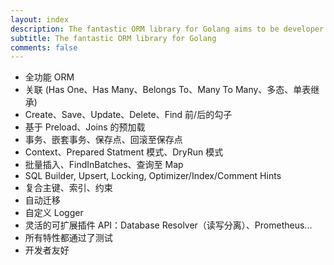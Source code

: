 ```yaml
---
layout: index
description: The fantastic ORM library for Golang aims to be developer friendly.
subtitle: The fantastic ORM library for Golang
comments: false
---
```


* <i class="fa fa-arrow-circle-right" aria-hidden="true"></i> 全功能 ORM
* <i class="fa fa-arrow-circle-right" aria-hidden="true"></i> 关联 (Has One、Has Many、Belongs To、Many To Many、多态、单表继承)
* <i class="fa fa-arrow-circle-right" aria-hidden="true"></i> Create、Save、Update、Delete、Find 前/后的勾子
* <i class="fa fa-arrow-circle-right" aria-hidden="true"></i> 基于 Preload、Joins 的预加载
* <i class="fa fa-arrow-circle-right" aria-hidden="true"></i> 事务、嵌套事务、保存点、回滚至保存点
* <i class="fa fa-arrow-circle-right" aria-hidden="true"></i> Context、Prepared Statment 模式、DryRun 模式
* <i class="fa fa-arrow-circle-right" aria-hidden="true"></i> 批量插入、FindInBatches、查询至 Map
* <i class="fa fa-arrow-circle-right" aria-hidden="true"></i> SQL Builder, Upsert, Locking, Optimizer/Index/Comment Hints
* <i class="fa fa-arrow-circle-right" aria-hidden="true"></i> 复合主键、索引、约束
* <i class="fa fa-arrow-circle-right" aria-hidden="true"></i> 自动迁移
* <i class="fa fa-arrow-circle-right" aria-hidden="true"></i> 自定义 Logger
* <i class="fa fa-arrow-circle-right" aria-hidden="true"></i> 灵活的可扩展插件 API：Database Resolver（读写分离）、Prometheus...
* <i class="fa fa-arrow-circle-right" aria-hidden="true"></i> 所有特性都通过了测试
* <i class="fa fa-arrow-circle-right" aria-hidden="true"></i> 开发者友好
